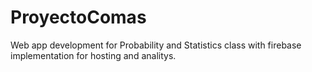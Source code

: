# ProyectoComas
Web app development for Probability and Statistics class with firebase implementation for hosting and analitys.
